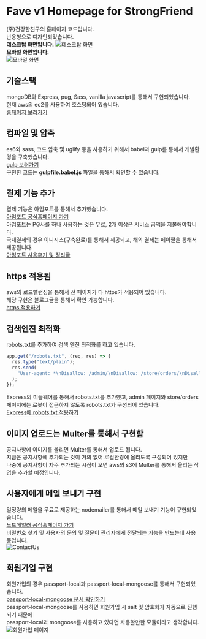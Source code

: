 # Fave v1 Homepage for StrongFriend

(주)건강한친구의 홈페이지 코드입니다.  
반응형으로 디자인되었습니다.  
**데스크탑 화면입니다.**
![데스크탑 화면](https://user-images.githubusercontent.com/29043491/81529677-4c259700-939a-11ea-9666-c8ffe1085129.PNG)  
**모바일 화면입니다.**  
![모바일 화면](https://user-images.githubusercontent.com/29043491/81529687-4fb91e00-939a-11ea-80a9-f42c6c466e94.PNG)

## 기술스택

mongoDB와 Express, pug, Sass, vanilla javascript를 통해서 구현되었습니다.  
현재 aws의 ec2를 사용하여 호스팅되어 있습니다.  
[홈페이지 보러가기](https://www.faves.co.kr)

## 컴파일 및 압축

es6와 sass, 코드 압축 및 uglify 등을 사용하기 위해서 babel과 gulp를 통해서 개발환경을 구축했습니다.  
[gulp 보러가기](https://gulpjs.com/)  
구현한 코드는 **gulpfile.babel.js** 파일을 통해서 확인할 수 있습니다.

## 결제 기능 추가

결제 기능은 아임포트를 통해서 추가했습니다.  
[아임포트 공식홈페이지 가기](https://www.iamport.kr/)  
아임포트는 PG사를 하나 사용하는 것은 무료, 2개 이상은 서비스 금액을 지불해야합니다.  
국내결제의 경우 이니시스(구축완료)를 통해서 제공되고, 해외 결제는 페이팔을 통해서 제공됩니다.  
[아임포트 사용후기 및 정리글](https://minhanpark.github.io/today-i-learned/iamport/)

## https 적용됨

aws의 로드밸런싱을 통해서 전 페이지가 다 https가 적용되어 있습니다.  
해당 구현은 블로그글을 통해서 확인 가능합니다.  
[https 적용하기](https://minhanpark.github.io/today-i-learned/apply-https/)

## 검색엔진 최적화

robots.txt를 추가하여 검색 엔진 최적화를 하고 있습니다.

```js
app.get("/robots.txt", (req, res) => {
  res.type("text/plain");
  res.send(
    "User-agent: *\nDisallow: /admin/\nDisallow: /store/orders/\nDisallow: /store/orders/kr/\nDisallow: /store/orders/jp/\n"
  );
});
```

Express의 미들웨어를 통해서 robots.txt를 추가했고, admin 페이지와 store/orders 페이지에는 로봇이 접근하지 않도록 robots.txt가 구성되어 있습니다.  
[Express에 robots.txt 적용하기](https://minhanpark.github.io/today-i-learned/robots-txt/)

## 이미지 업로드는 Multer를 통해서 구현함

공지사항에 이미지를 올리면 Multer를 통해서 업로드 됩니다.  
지금은 공지사항에 추가되는 것이 거의 없어 로컬환경에 올리도록 구성되어 있지만  
나중에 공지사항이 자주 추가되는 시점이 오면 aws의 s3에 Multer를 통해서 올리는 작업을 추가할 예정입니다.

## 사용자에게 메일 보내기 구현

일정량의 메일을 무료로 제공하는 nodemailer를 통해서 메일 보내기 기능이 구현되었습니다.  
[노드메일러 공식홈페이지 가기](https://nodemailer.com/about/)  
비밀번호 찾기 및 사용자의 문의 및 질문이 관리자에게 전달되는 기능을 만드는데 사용중입니다.  
![ContactUs](https://user-images.githubusercontent.com/29043491/81529712-5e073a00-939a-11ea-866b-46e00206e918.PNG)

## 회원가입 구현

회원가입의 경우 passport-local과 passport-local-mongoose를 통해서 구현되었습니다.  
[passport-local-mongoose 문서 확인하기](https://github.com/saintedlama/passport-local-mongoose)  
passport-local-mongoose를 사용하면 회원가입 시 salt 및 암호화가 자동으로 진행되기 때문에  
passport-local과 mongoose를 사용하고 있다면 사용할만한 모듈이라고 생각합니다.
![회원가입 페이지](https://user-images.githubusercontent.com/29043491/81529703-58a9ef80-939a-11ea-9f07-9a712e0e4713.PNG)

